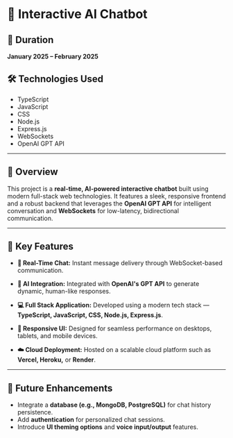 

# 💬 Interactive AI Chatbot

## 📅 Duration

**January 2025 – February 2025**

## 🛠 Technologies Used

* TypeScript
* JavaScript
* CSS
* Node.js
* Express.js
* WebSockets
* OpenAI GPT API

---

## 📖 Overview

This project is a **real-time, AI-powered interactive chatbot** built using modern full-stack web technologies.
It features a sleek, responsive frontend and a robust backend that leverages the **OpenAI GPT API** for intelligent conversation and **WebSockets** for low-latency, bidirectional communication.

---

## 🧩 Key Features

* **💬 Real-Time Chat:**
  Instant message delivery through WebSocket-based communication.

* **🧠 AI Integration:**
  Integrated with **OpenAI's GPT API** to generate dynamic, human-like responses.

* **💻 Full Stack Application:**
  Developed using a modern tech stack — **TypeScript, JavaScript, CSS, Node.js, Express.js**.

* **📱 Responsive UI:**
  Designed for seamless performance on desktops, tablets, and mobile devices.

* **☁️ Cloud Deployment:**
  Hosted on a scalable cloud platform such as **Vercel, Heroku,** or **Render**.

---

## 🔮 Future Enhancements

* Integrate a **database (e.g., MongoDB, PostgreSQL)** for chat history persistence.
* Add **authentication** for personalized chat sessions.
* Introduce **UI theming options** and **voice input/output** features.

